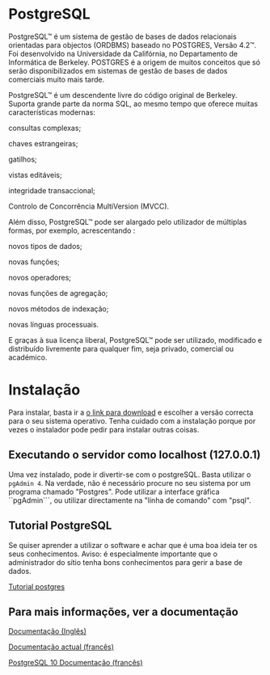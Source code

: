 # PostgreSQL
PostgreSQL™ é um sistema de gestão de bases de dados relacionais orientadas para objectos (ORDBMS) baseado no POSTGRES, Versão 4.2™. Foi desenvolvido na Universidade da Califórnia, no Departamento de Informática de Berkeley. POSTGRES é a origem de muitos conceitos que só serão disponibilizados em sistemas de gestão de bases de dados comerciais muito mais tarde.

PostgreSQL™ é um descendente livre do código original de Berkeley. Suporta grande parte da norma SQL, ao mesmo tempo que oferece muitas características modernas:

consultas complexas;

chaves estrangeiras;

gatilhos;

vistas editáveis;

integridade transaccional;

Controlo de Concorrência MultiVersion (MVCC).

Além disso, PostgreSQL™ pode ser alargado pelo utilizador de múltiplas formas, por exemplo, acrescentando :

novos tipos de dados;

novas funções;

novos operadores;

novas funções de agregação;

novos métodos de indexação;

novas línguas processuais.

E graças à sua licença liberal, PostgreSQL™ pode ser utilizado, modificado e distribuído livremente para qualquer fim, seja privado, comercial ou académico.

# Instalação
Para instalar, basta ir a [o link para download](https://www.postgresql.org/download/) e escolher a versão correcta
para o seu sistema operativo. Tenha cuidado com a instalação porque por vezes o instalador pode pedir para instalar outras coisas.

## Executando o servidor como localhost (127.0.0.1)
Uma vez instalado, pode ir divertir-se com o postgreSQL. Basta utilizar o `pgAdmin 4`. Na verdade, não é necessário 
procure no seu sistema por um programa chamado "Postgres". Pode utilizar a interface gráfica ``pgAdmin```, 
ou utilizar directamente na "linha de comando" com "psql".


## Tutorial PostgreSQL
Se quiser aprender a utilizar o software e achar que é uma boa ideia ter os seus conhecimentos. 
Aviso: é especialmente importante que o administrador do sítio tenha bons conhecimentos para gerir a base de dados.

[Tutorial postgres](https://docs.postgresql.fr/10/tutorial.html)


## Para mais informações, ver a documentação
[Documentação (Inglês)](https://www.postgresql.org/docs/)

[Documentação actual (francês)](https://docs.postgresql.fr/)

[PostgreSQL 10 Documentação (francês)](https://docs.postgresql.fr/10)


